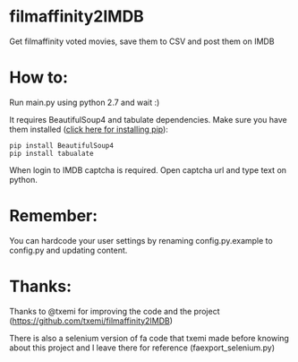# filmaffinity2IMDB
Get filmaffinity voted movies, save them to CSV and post them on IMDB

# How to:
Run main.py using python 2.7 and wait :)

It requires BeautifulSoup4 and tabulate dependencies. Make sure you have them installed ([click here for installing pip](http://stackoverflow.com/a/12476379/1516973)):

```
pip install BeautifulSoup4
pip install tabualate
```

When login to IMDB captcha is required. Open captcha url and type text on python.

# Remember:
You can hardcode your user settings by renaming config.py.example to config.py and updating content.

# Thanks:
Thanks to @txemi for improving the code and the project
(https://github.com/txemi/filmaffinity2IMDB)

There is also a selenium version of fa code that txemi made before knowing about this project and I leave there for reference (faexport_selenium.py)
